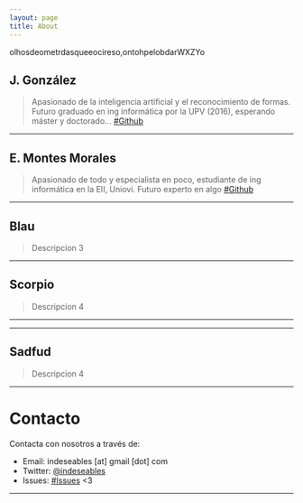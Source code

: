 ```yaml
---
layout: page
title: About
---
```


<p class="message">
  olhosdeometrdasqueeocireso,ontohpelobdarWXZYo
</p>

## J. González
>Apasionado de la inteligencia artificial y el reconocimiento de formas. Futuro graduado en ing informática por la UPV (2016), esperando máster y doctorado...
>[#Github](https://github.com/overxfl0w)

---

## E. Montes Morales
>Apasionado de todo y especialista en poco, estudiante de ing informática en la EII, Uniovi. Futuro experto en algo
>[#Github](http://github.com/sankosk)

---

## Blau

>Descripcion 3


---

## Scorpio

>Descripcion 4


---

---

## Sadfud

>Descripcion 4


---

# Contacto
Contacta con nosotros a través de:

* Email: indeseables [at] gmail [dot] com
* Twitter: [@indeseables](http://twitter.com/)
* Issues: [#Issues](https://github.com/Indeseables/indeseables.github.io/issues)
<3

---
